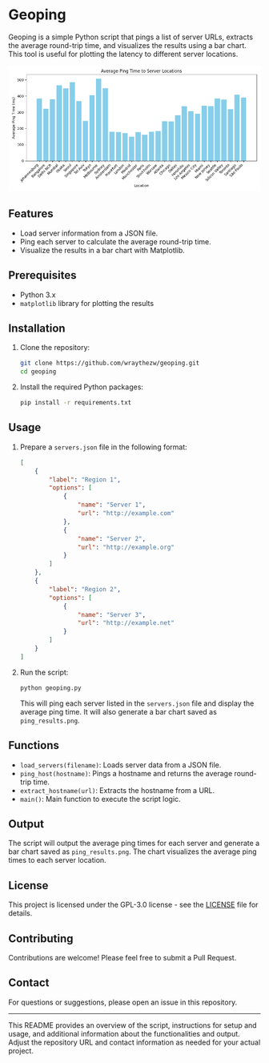 # Geoping

Geoping is a simple Python script that pings a list of server URLs, extracts the average round-trip time, and visualizes the results using a bar chart. This tool is useful for plotting the latency to different server locations.


![Ping Results](ping_results1.png)

## Features

- Load server information from a JSON file.
- Ping each server to calculate the average round-trip time.
- Visualize the results in a bar chart with Matplotlib.

## Prerequisites

- Python 3.x
- `matplotlib` library for plotting the results

## Installation

1. Clone the repository:

   ```bash
   git clone https://github.com/wraythezw/geoping.git
   cd geoping
   ```

2. Install the required Python packages:

   ```bash
   pip install -r requirements.txt
   ```

## Usage

1. Prepare a `servers.json` file in the following format:

   ```json
   [
       {
           "label": "Region 1",
           "options": [
               {
                   "name": "Server 1",
                   "url": "http://example.com"
               },
               {
                   "name": "Server 2",
                   "url": "http://example.org"
               }
           ]
       },
       {
           "label": "Region 2",
           "options": [
               {
                   "name": "Server 3",
                   "url": "http://example.net"
               }
           ]
       }
   ]
   ```

2. Run the script:

   ```bash
   python geoping.py
   ```

   This will ping each server listed in the `servers.json` file and display the average ping time. It will also generate a bar chart saved as `ping_results.png`.

## Functions

- `load_servers(filename)`: Loads server data from a JSON file.
- `ping_host(hostname)`: Pings a hostname and returns the average round-trip time.
- `extract_hostname(url)`: Extracts the hostname from a URL.
- `main()`: Main function to execute the script logic.

## Output

The script will output the average ping times for each server and generate a bar chart saved as `ping_results.png`. The chart visualizes the average ping times to each server location.

## License

This project is licensed under the GPL-3.0 license - see the [LICENSE](LICENSE) file for details.

## Contributing

Contributions are welcome! Please feel free to submit a Pull Request.

## Contact

For questions or suggestions, please open an issue in this repository.

---

This README provides an overview of the script, instructions for setup and usage, and additional information about the functionalities and output. Adjust the repository URL and contact information as needed for your actual project.